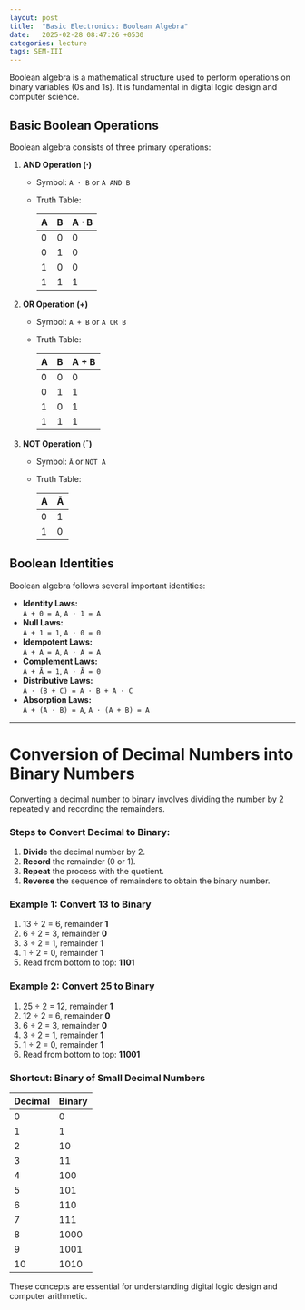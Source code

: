 ```yaml
---
layout: post
title:  "Basic Electronics: Boolean Algebra"
date:   2025-02-28 08:47:26 +0530
categories: lecture
tags: SEM-III
---
```



Boolean algebra is a mathematical structure used to perform operations on binary variables (0s and 1s). It is fundamental in digital logic design and computer science.

## Basic Boolean Operations
Boolean algebra consists of three primary operations:

1. **AND Operation (⋅)**
   - Symbol: `A ⋅ B` or `A AND B`
   - Truth Table:

     | A | B | A ⋅ B |
     |---|---|-------|
     | 0 | 0 |   0   |
     | 0 | 1 |   0   |
     | 1 | 0 |   0   |
     | 1 | 1 |   1   |

2. **OR Operation (+)**
   - Symbol: `A + B` or `A OR B`
   - Truth Table:

     | A | B | A + B |
     |---|---|-------|
     | 0 | 0 |   0   |
     | 0 | 1 |   1   |
     | 1 | 0 |   1   |
     | 1 | 1 |   1   |

3. **NOT Operation (¯)**
   - Symbol: `Ā` or `NOT A`
   - Truth Table:

     | A | Ā |
     |---|---|
     | 0 | 1 |
     | 1 | 0 |

## Boolean Identities
Boolean algebra follows several important identities:

- **Identity Laws:**  
  `A + 0 = A`, `A ⋅ 1 = A`
- **Null Laws:**  
  `A + 1 = 1`, `A ⋅ 0 = 0`
- **Idempotent Laws:**  
  `A + A = A`, `A ⋅ A = A`
- **Complement Laws:**  
  `A + Ā = 1`, `A ⋅ Ā = 0`
- **Distributive Laws:**  
  `A ⋅ (B + C) = A ⋅ B + A ⋅ C`
- **Absorption Laws:**  
  `A + (A ⋅ B) = A`, `A ⋅ (A + B) = A`

---

# Conversion of Decimal Numbers into Binary Numbers

Converting a decimal number to binary involves dividing the number by 2 repeatedly and recording the remainders.

### Steps to Convert Decimal to Binary:
1. **Divide** the decimal number by 2.
2. **Record** the remainder (0 or 1).
3. **Repeat** the process with the quotient.
4. **Reverse** the sequence of remainders to obtain the binary number.

### Example 1: Convert 13 to Binary
1. 13 ÷ 2 = 6, remainder **1**
2. 6 ÷ 2 = 3, remainder **0**
3. 3 ÷ 2 = 1, remainder **1**
4. 1 ÷ 2 = 0, remainder **1**
5. Read from bottom to top: **1101**

### Example 2: Convert 25 to Binary
1. 25 ÷ 2 = 12, remainder **1**
2. 12 ÷ 2 = 6, remainder **0**
3. 6 ÷ 2 = 3, remainder **0**
4. 3 ÷ 2 = 1, remainder **1**
5. 1 ÷ 2 = 0, remainder **1**
6. Read from bottom to top: **11001**

### Shortcut: Binary of Small Decimal Numbers

| Decimal | Binary |
|---------|--------|
| 0       | 0      |
| 1       | 1      |
| 2       | 10     |
| 3       | 11     |
| 4       | 100    |
| 5       | 101    |
| 6       | 110    |
| 7       | 111    |
| 8       | 1000   |
| 9       | 1001   |
| 10      | 1010   |

These concepts are essential for understanding digital logic design and computer arithmetic.

